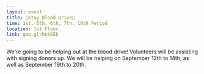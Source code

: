 ```yaml
---
layout: event
title: 💉Stuy Blood Drive💉
time: 1st, 5th, 6th, 7th, 10th Period
location: 1st Floor
link: goo.gl/hnkEEb
---
```

We're going to be helping out at the blood drive! Volunteers will be assisting with signing donors up. We will be helping on September 12th to 14th, as well as September 19th to 20th.
